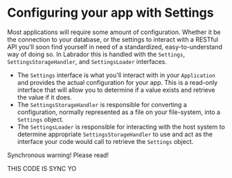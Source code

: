 # Configuring your app with Settings

Most applications will require some amount of configuration. Whether it be the connection to your database, or the settings 
to interact with a RESTful API you'll soon find yourself in need of a standardized, easy-to-understand way of doing so.
In Labrador this is handled with the `Settings`, `SettingsStorageHandler`, and `SettingsLoader` interfaces.

- The `Settings` interface is what you'll interact with in your `Application` and provides the actual configuration for 
your app. This is a read-only interface that will allow you to determine if a value exists and retrieve the value if it 
  does.
- The `SettingsStorageHandler` is responsible for converting a configuration, normally represented as a file on your 
file-system, into a `Settings` object.
- The `SettingsLoader`  is responsible for interacting with the host system to determine appropriate `SettingsStorageHandler` 
to use and act as the interface your code would call to retrieve the `Settings` object.
  
<div class="message is-danger">
  <div class="message-header">
    <p>Synchronous warning! Please read!</p>
  </div>
  <div class="message-body">
    THIS CODE IS SYNC YO
  </div>
</div>